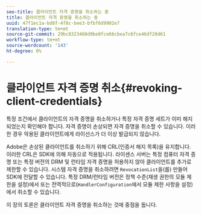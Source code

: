 ```yaml
---
seo-title: 클라이언트 자격 증명을 취소하는 중
title: 클라이언트 자격 증명을 취소하는 중
uuid: 47f1ec1a-bd8f-4f8c-bee3-bfbf6d9902e7
translation-type: tm+mt
source-git-commit: 29bc8323460d9be0fce66cbea7c6fce46df20d61
workflow-type: tm+mt
source-wordcount: '143'
ht-degree: 0%

---
```



# 클라이언트 자격 증명 취소{#revoking-client-credentials}

특정 조건에서 클라이언트의 자격 증명을 취소하거나 특정 자격 증명 세트가 이미 해지되었는지 확인해야 합니다. 자격 증명이 손상되면 자격 증명을 취소할 수 있습니다. 이러한 경우 악용된 클라이언트에게 라이선스가 더 이상 발급되지 않습니다.

Adobe은 손상된 클라이언트를 취소하기 위해 CRL(인증서 해지 목록)을 유지합니다. 이러한 CRL은 SDK에 의해 자동으로 적용됩니다. 라이센스 서버는 특정 컴퓨터 자격 증명 또는 특정 버전의 DRM 및 런타임 자격 증명을 허용하지 않아 클라이언트를 추가로 제한할 수 있습니다. 시스템 자격 증명을 취소하려면 `RevocationList`을(를) 만들어 SDK에 전달할 수 있습니다. 특정 DRM/런타임 버전은 정책 수준(재생 권한의 모듈 제한을 설정)에서 또는 전역적으로(`HandlerConfiguration`에서 모듈 제한 사항을 설정)에서 취소할 수 있습니다.

이 장의 토론은 클라이언트 자격 증명을 취소하는 것에 중점을 둡니다.
